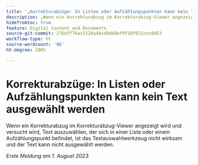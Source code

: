 ```yaml
---
title: '„Korrekturabzüge: In Listen oder Aufzählungspunkten kann kein Text ausgewählt werden“'
description: „Wenn ein Korrekturabzug im Korrekturabzug-Viewer angezeigt wird und versucht wird, Text auszuwählen, der sich in einer Liste oder einem Aufzählungspunkt befindet, ist das Textauswahlwerkzeug nicht wirksam und der Text kann nicht ausgewählt werden.“
hidefromtoc: true
feature: Digital Content and Documents
source-git-commit: 276dff76ac5128a49cd0dd9ef9f28f021cec0453
workflow-type: ht
source-wordcount: '96'
ht-degree: 100%

---
```



# Korrekturabzüge: In Listen oder Aufzählungspunkten kann kein Text ausgewählt werden

<!--WF and WFP TOCs-->

Wenn ein Korrekturabzug im Korrekturabzug-Viewer angezeigt wird und versucht wird, Text auszuwählen, der sich in einer Liste oder einem Aufzählungspunkt befindet, ist das Textauswahlwerkzeug nicht wirksam und der Text kann nicht ausgewählt werden.

_Erste Meldung am 1. August 2023._

